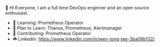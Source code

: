 👋 Hi Everyone, I am a full time DevOps enginner and an open source enthusiast.

- 🌱 Learning: Prometheus Operator
- 🌴 Plan to Learn: Thanos, Prometheus, Alertmanager
- 🍁 Contributing: Prometheus Operator
- ☘️ Linkedin: https://www.linkedin.com/in/wen-long-tee-3ba08b132/

<!---
heylongdacoder/heylongdacoder is a ✨ special ✨ repository because its `README.md` (this file) appears on your GitHub profile.
You can click the Preview link to take a look at your changes.
--->
